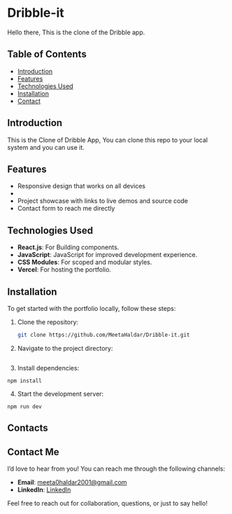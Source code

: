 # Dribble-it
Hello there, This is the clone of the Dribble app.


## Table of Contents

- [Introduction](#introduction)
- [Features](#features)
- [Technologies Used](#technologies-used)
- [Installation](#installation)
- [Contact](#contact)

## Introduction

This is the Clone of Dribble App, You can clone this repo to your local system and you can use it.  

## Features

- Responsive design that works on all devices
- 
- Project showcase with links to live demos and source code
- Contact form to reach me directly

## Technologies Used

- **React.js**: For Building components.
- **JavaScript**: JavaScript for improved development experience.
- **CSS Modules**: For scoped and modular styles.
- **Vercel**: For hosting the portfolio.

## Installation

To get started with the portfolio locally, follow these steps:

1. Clone the repository:
   ```bash
   git clone https://github.com/MeetaHaldar/Dribble-it.git
   
2. Navigate to the project directory:
``` cd Dribble-it
```
3. Install dependencies:
```
npm install
```
4. Start the development server:
```
npm run dev
```
## Contacts 
## Contact Me

I’d love to hear from you! You can reach me through the following channels:

- **Email**: [meeta0haldar2001@gmail.com](mailto:meeta0haldar2001@gmail.com)
- **LinkedIn**: [Linkedln](https://www.linkedin.com/in/meeta-haldar-236091332/)

Feel free to reach out for collaboration, questions, or just to say hello!
